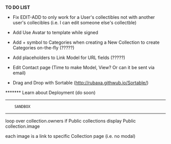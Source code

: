 
**TO DO LIST**

- Fix EDIT-ADD to only work for a User's collectibles not with another user's collecibles (i.e. I can edit someone else's collectble)

- Add Use Avatar to template while signed

- Add + symbol to Categories when creating a New Collection to create Categories on-the-fly (?????)

- Add placeholders to Link Model for URL fields (?????)

- Edit Contact page (Time to make Model, View?  Or can it be sent via email)

- Drag and Drop with Sortable (http://rubaxa.githwub.io/Sortable/)

******* Learn about Deployment (do soon)




-------------------------
        SANDBOX
-------------------------

loop over collection.owners
    if Public collections 
        display Public collection.image

each image is a link to specific Collection page (i.e. no modal)
